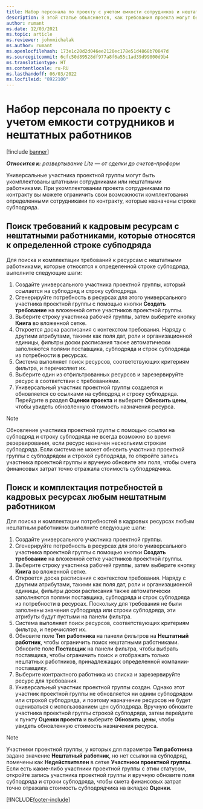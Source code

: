 ```yaml
---
title: Набор персонала по проекту с учетом емкости сотрудников и нештатных работников
description: В этой статье объясняется, как требования проекта могут быть укомплектованы сотрудниками по контракту или субподрядной емкостью в Microsoft Dynamics 365 Project Operations.
author: rumant
ms.date: 12/03/2021
ms.topic: article
ms.reviewer: johnmichalak
ms.author: rumant
ms.openlocfilehash: 173e1c20d2d046ee2120ec178e51d4868b70847d
ms.sourcegitcommit: 6cfc50d89528df977a8f6a55c1ad39d99800d9b4
ms.translationtype: HT
ms.contentlocale: ru-RU
ms.lasthandoff: 06/03/2022
ms.locfileid: "8922100"
---
```

# <a name="staffing-a-project-with-contract-workers-and-subcontracted-capacity"></a>Набор персонала по проекту с учетом емкости сотрудников и нештатных работников

[!include [banner](../../includes/dataverse-preview.md)]

_**Относится к:** развертывание Lite — от сделки до счетов-проформ_

Универсальные участника проектной группы могут быть укомплектованы штатными сотрудниками или нештатными работниками. При укомплектовании проекта сотрудниками по контракту вы можете ограничить свои возможности комплектования определенными сотрудниками по контракту, которые назначены строке субподряда. 

## <a name="search-for-staff-resource-requirements-with-contract-workers-that-belong-to-a-specific-subcontract-line"></a>Поиск требований к кадровым ресурсам с нештатными работниками, которые относятся к определенной строке субподряда

Для поиска и комплектации требований к ресурсам с нештатными работниками, которые относятся к определенной строке субподряда, выполните следующие шаги:

1. Создайте универсального участника проектной группы, который ссылается на субподряд и строку субподряда.
2. Сгенерируйте потребность в ресурсах для этого универсального участника проектной группы с помощью кнопки **Создать требование** на вложенной сетке участников проектной группы.
3. Выберите строку участника рабочей группы, затем выберите кнопку **Книга** во вложенной сетке. 
4. Откроется доска расписания с контекстом требования. Наряду с другими атрибутами, такими как поля дат, роли и организационной единицы, фильтры доски расписания также автоматически заполняются полями поставщика, субподряда и строк субподряда из потребности в ресурсах.
5. Система выполняет поиск ресурсов, соответствующих критериям фильтра, и перечисляет их. 
6. Выберите один из отфильтрованных ресурсов и зарезервируйте ресурс в соответствии с требованиями. 
7. Универсальный участник проектной группы создается и обновляется со ссылками на субподряд и строку субподряда. Перейдите в раздел **Оценки проекта** и выберите **Обновить цены**, чтобы увидеть обновленную стоимость назначения ресурса. 

> [!NOTE]
> Обновление участника проектной группы с помощью ссылки на субподряд и строку субподряда не всегда возможно во время резервирования, если ресурс назначен нескольким строкам субподряда. Если система не может обновить участника проектной группы с субподрядом и строкой субподряда, то откройте запись участника проектной группы и вручную обновите эти поля, чтобы смета финансовых затрат точно отражала стоимость субподрядчика.

## <a name="search-for-and-staff-resource-requirements-with-any-contract-worker"></a>Поиск и комплектация потребностей в кадровых ресурсах любым нештатным работником

Для поиска и комплектации потребностей в кадровых ресурсах любым нештатным работником выполните следующие шаги:

1. Создайте универсального участника проектной группы.
2. Сгенерируйте потребность в ресурсах для этого универсального участника проектной группы с помощью кнопки **Создать требование** на вложенной сетке участников проектной группы.
3. Выберите строку участника рабочей группы, затем выберите кнопку **Книга** во вложенной сетке. 
4. Откроется доска расписания с контекстом требования. Наряду с другими атрибутами, такими как поля дат, роли и организационной единицы, фильтры доски расписания также автоматически заполняются полями поставщика, субподряда и строк субподряда из потребности в ресурсах. Поскольку для требования не были заполнены значения субподряда или строки субподряда, эти атрибуты будут пустыми на панели фильтра.
5. Система выполняет поиск ресурсов, соответствующих критериям фильтра, и перечисляет их.
6. Обновите поле **Тип работника** на панели фильтров на **Нештатный работник**, чтобы ограничить поиск нештатными работниками. Обновите поле **Поставщик** на панели фильтра, чтобы выбрать поставщика, чтобы ограничить поиск и отображать только нештатных работников, принадлежащих определенной компании-поставщику.
7. Выберите контрактного работника из списка и зарезервируйте ресурс для требования.
8. Универсальный участник проектной группы создан. Однако этот участник проектной группы не обновляется ни одним субподрядом или строкой субподряда, и поэтому назначение ресурсов не будет оцениваться с использованием цен субподряда. Вручную обновите участника проектной группы строкой субподряда, затем перейдите к пункту **Оценки проекта** и выберите **Обновить цены**, чтобы увидеть обновленную стоимость назначения ресурса.

> [!NOTE]
> Участники проектной группы, у которых для параметра **Тип работника** задано значение **Нештатный работник**, но нет ссылки на субподряд, помечены как **Недействителен** в сетке **Участники проектной группы**. Если есть какие-либо участники проектной группы с этим статусом, откройте запись участника проектной группы и вручную обновите поля субподряда и строки субподряда, чтобы смета финансовых затрат точно отражала стоимость субподрядчика на вкладке **Оценки**. 


[!INCLUDE[footer-include](../../includes/footer-banner.md)]
